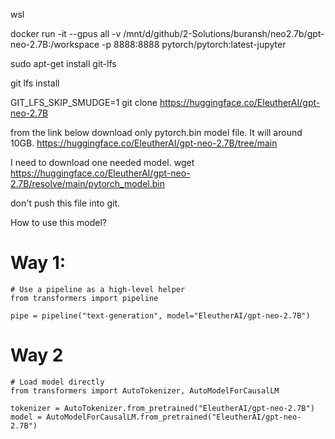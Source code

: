 wsl

docker run -it --gpus all -v /mnt/d/github/2-Solutions/buransh/neo2.7b/gpt-neo-2.7B:/workspace -p 8888:8888 pytorch/pytorch:latest-jupyter


sudo apt-get install git-lfs

git lfs install

GIT_LFS_SKIP_SMUDGE=1 git clone https://huggingface.co/EleutherAI/gpt-neo-2.7B

from the link below download only pytorch.bin model file. It will around 10GB.
https://huggingface.co/EleutherAI/gpt-neo-2.7B/tree/main

I need to download one needed model.
wget https://huggingface.co/EleutherAI/gpt-neo-2.7B/resolve/main/pytorch_model.bin

don't push this file into git.

How to use this model?

# Way 1:
```
# Use a pipeline as a high-level helper
from transformers import pipeline

pipe = pipeline("text-generation", model="EleutherAI/gpt-neo-2.7B")

```


# Way 2
```
# Load model directly
from transformers import AutoTokenizer, AutoModelForCausalLM

tokenizer = AutoTokenizer.from_pretrained("EleutherAI/gpt-neo-2.7B")
model = AutoModelForCausalLM.from_pretrained("EleutherAI/gpt-neo-2.7B")
```


